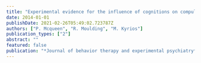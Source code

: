 ```yaml
---
title: "Experimental evidence for the influence of cognitions on compulsive buying"
date: 2014-01-01
publishDate: 2021-02-26T05:49:02.723787Z
authors: ["P. Mcqueen", "R. Moulding", "M. Kyrios"]
publication_types: ["2"]
abstract: ""
featured: false
publication: "*Journal of behavior therapy and experimental psychiatry*"
---
```


